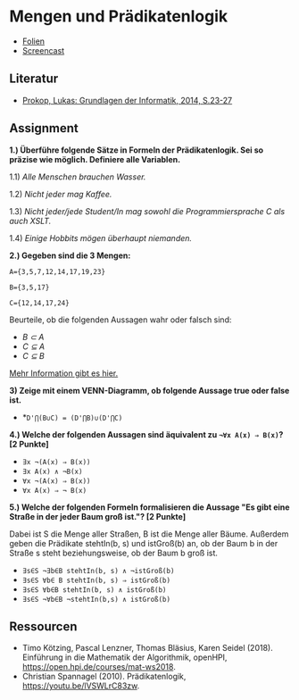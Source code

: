 # Mengen und Prädikatenlogik

* [Folien](https://docs.google.com/presentation/d/19b51V9_RjuJAN9ogYhZnPZVNFqUhMPqgbDJviZoaoDk/edit?usp=sharing)
* [Screencast](https://youtu.be/zs8ZHLRPZhI)

## Literatur

* [Prokop, Lukas: Grundlagen der Informatik, 2014, S.23-27](https://github.com/chpollin/Teaching/blob/master/GDI/PROKOP_GDI_Skriptum.pdf)

## Assignment

**1.) Überführe folgende Sätze in Formeln der Prädikatenlogik. Sei so präzise wie möglich. Definiere alle Variablen.** 

1.1) *Alle Menschen brauchen Wasser.*

1.2) *Nicht jeder mag Kaffee.*

1.3) *Nicht jeder/jede Student/In mag sowohl die Programmiersprache C als auch XSLT.*

1.4) *Einige Hobbits mögen überhaupt niemanden.*

**2.) Gegeben sind die 3 Mengen:**

`A={3,5,7,12,14,17,19,23}`

`B={3,5,17}`

`C={12,14,17,24}`

Beurteile, ob die folgenden Aussagen wahr oder falsch sind: 
- *B ⊂ A*
- *C ⊆ A*
- *C ⊆ B*

[Mehr Information gibt es hier.](https://www.mathebibel.de/teilmenge)

**3) Zeige mit einem VENN-Diagramm, ob folgende Aussage true oder false ist.**
*  *`D'⋂(B∪C) = (D'⋂B)∪(D'⋂C)`

**4.) Welche der folgenden Aussagen sind äquivalent zu `¬∀x A(x) ⇒ B(x)`? [2 Punkte]**
- `∃x ¬(A(x) ⇒ B(x))`
- `∃x A(x) ∧ ¬B(x)`
- `∀x ¬(A(x) ⇒ B(x))`
- `∀x A(x) ⇒ ¬ B(x)`

**5.) Welche der folgenden Formeln formalisieren die Aussage "Es gibt eine Straße in der jeder Baum groß ist."? [2 Punkte]**

Dabei ist S die Menge aller Straßen, B ist die Menge aller Bäume. Außerdem geben die Prädikate stehtIn(b, s) und istGroß(b) an, ob der Baum b in  der Straße s steht beziehungsweise, ob der Baum b groß ist.

- `∃s∈S ¬∃b∈B stehtIn(b, s) ∧ ¬istGroß(b)`
- `∃s∈S ∀b∈ B stehtIn(b, s) ⇒ istGroß(b)`
- `∃s∈S ∀b∈B stehtIn(b, s) ∧ istGroß(b)`
- `∃s∈S ¬∀b∈B ¬stehtIn(b,s) ∧ istGroß(b)`

## Ressourcen

* Timo Kötzing, Pascal Lenzner, Thomas Bläsius, Karen Seidel (2018). Einführung in die Mathematik der Algorithmik, openHPI, https://open.hpi.de/courses/mat-ws2018. 
* Christian Spannagel (2010). Prädikatenlogik, https://youtu.be/lVSWLrC83zw.